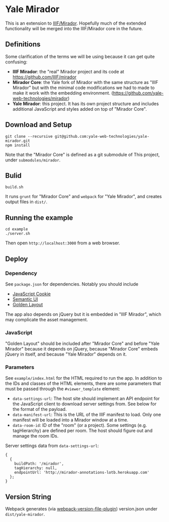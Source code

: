 # Yale Mirador
This is an extension to [IIIF/Mirador](https://github.com/IIIF/mirador).
Hopefully much of the extended functionality will be merged into the IIIF/Mirador core
in the future.

## Definitions
Some clarification of the terms we will be using because
it can get quite confusing:

* **IIIF Mirador**: the "real" Mirador project and its code at https://github.com/IIIF/mirador
* **Mirador Core**: the Yale fork of Mirador with the same structure as "IIIF Mirador" but with the minimal code modifications we had to made to make it work with the embedding environment. (https://github.com/yale-web-technologies/mirador)
* **Yale Mirador**: this project. It has its own project structure and includes additional JavaScript and styles added on top of "Mirador Core".

## Download and Setup
```
git clone --recursive git@github.com:yale-web-technologies/yale-mirador.git
npm install
```

Note that the "Mirador Core" is defined as a git submodule of This
project, under `submodules/mirador`. 

## Bulid

```
build.sh
```
It runs `grunt` for "Mirador Core" and `webpack` for "Yale
Mirador", and
creates output files in `dist/`. 

## Running the example
```
cd example
./server.sh
```

Then open `http://localhost:3000` from a web browser.

## Deploy

### Dependency
See `package.json` for dependencies. Notably you should include
* [JavaScript Cookie](https://github.com/js-cookie/js-cookie)
* [Semantic UI](http://semantic-ui.com/)
* [Golden Layout](https://www.golden-layout.com/)

The app also depends on jQuery but it is embedded in "IIIF 
Mirador", which may complicate the asset management.

### JavaScript
"Golden Layout" should be included after "Mirador Core" and before "Yale Mirador" 
because it depends on jQuery, because "Mirador Core" embeds jQuery in itself,
and because "Yale Mirador" depends on it.

### Parameters

See `example/index.html` for the HTML required to run the app.
In addition to the IDs and classes of the HTML elements,
there are some parameters that must be passed through the `#viewer_template`
element:

* `data-settings-url`: The host site should implement an API endpoint for the JavaScript client to download server settings from. See below for the format of the payload.
* `data-manifest-url`: This is the URL of the IIIF manifest to load. Only one manifest will be loaded into a Mirador window at a time.
* `data-room-id`: ID of the "room" (or a project). Some settings (e.g. tagHierarchy) are defined per room. The host should 
figure out and manage the room IDs.

Server settings data from `data-settings-url`:
```
{
  {
    buildPath: '/mirador',
    tagHierarchy: null,
    endpointUrl: 'http://mirador-annotations-lotb.herokuapp.com'
  };
}
```

## Version String
Webpack generates (via [webpack-version-file-plugin](https://github.com/mvanede/webpack-version-file-plugin))
version.json under `dist/yale-mirador`.
